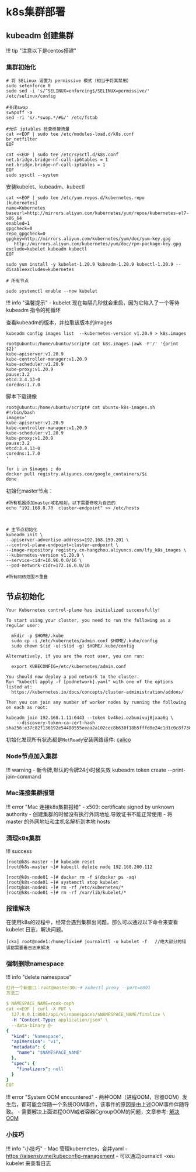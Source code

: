 # k8s集群部署

## kubeadm 创建集群

!!! tip "注意以下是centos搭建"


### 集群初始化
```shell
# 将 SELinux 设置为 permissive 模式（相当于将其禁用）
sudo setenforce 0
sudo sed -i 's/^SELINUX=enforcing$/SELINUX=permissive/' /etc/selinux/config

#关闭swap
swapoff -a  
sed -ri 's/.*swap.*/#&/' /etc/fstab

#允许 iptables 检查桥接流量
cat <<EOF | sudo tee /etc/modules-load.d/k8s.conf
br_netfilter
EOF

cat <<EOF | sudo tee /etc/sysctl.d/k8s.conf
net.bridge.bridge-nf-call-ip6tables = 1
net.bridge.bridge-nf-call-iptables = 1
EOF
sudo sysctl --system
```

安装kubelet、kubeadm、kubectl
```shell
cat <<EOF | sudo tee /etc/yum.repos.d/kubernetes.repo
[kubernetes]
name=Kubernetes
baseurl=http://mirrors.aliyun.com/kubernetes/yum/repos/kubernetes-el7-x86_64
enabled=1
gpgcheck=0
repo_gpgcheck=0
gpgkey=http://mirrors.aliyun.com/kubernetes/yum/doc/yum-key.gpg
   http://mirrors.aliyun.com/kubernetes/yum/doc/rpm-package-key.gpg
exclude=kubelet kubeadm kubectl
EOF

sudo yum install -y kubelet-1.20.9 kubeadm-1.20.9 kubectl-1.20.9 --disableexcludes=kubernetes

# 所有节点

sudo systemctl enable --now kubelet

```

!!! info "温馨提示"
    - kubelet 现在每隔几秒就会重启，因为它陷入了一个等待 kubeadm 指令的死循环

查看kubeadm的版本，并拉取该版本的images

```
kubeadm config images list  --kubernetes-version v1.20.9 > k8s.images

root@ubuntu:/home/ubuntu/script# cat k8s.images |awk -F'/' '{print $2}'
kube-apiserver:v1.20.9
kube-controller-manager:v1.20.9
kube-scheduler:v1.20.9
kube-proxy:v1.20.9
pause:3.2
etcd:3.4.13-0
coredns:1.7.0
```
脚本下载镜像
```
root@ubuntu:/home/ubuntu/script# cat ubuntu-k8s-images.sh
#!/bin/bash
images='
kube-apiserver:v1.20.9
kube-controller-manager:v1.20.9
kube-scheduler:v1.20.9
kube-proxy:v1.20.9
pause:3.2
etcd:3.4.13-0
coredns:1.7.0
'

for i in $images ; do
docker pull registry.aliyuncs.com/google_containers/$i
done
```

初始化master节点：
```
#所有机器添加master域名映射，以下需要修改为自己的
echo "192.168.8.70  cluster-endpoint" >> /etc/hosts



# 主节点初始化
kubeadm init \
--apiserver-advertise-address=192.168.159.201 \
--control-plane-endpoint=cluster-endpoint \
--image-repository registry.cn-hangzhou.aliyuncs.com/lfy_k8s_images \
--kubernetes-version v1.20.9 \
--service-cidr=10.96.0.0/16 \
--pod-network-cidr=172.16.0.0/16

#所有网络范围不重叠
```


## 节点初始化

```
Your Kubernetes control-plane has initialized successfully!

To start using your cluster, you need to run the following as a regular user:

  mkdir -p $HOME/.kube
  sudo cp -i /etc/kubernetes/admin.conf $HOME/.kube/config
  sudo chown $(id -u):$(id -g) $HOME/.kube/config

Alternatively, if you are the root user, you can run:

  export KUBECONFIG=/etc/kubernetes/admin.conf

You should now deploy a pod network to the cluster.
Run "kubectl apply -f [podnetwork].yaml" with one of the options listed at:
  https://kubernetes.io/docs/concepts/cluster-administration/addons/

Then you can join any number of worker nodes by running the following on each as root:

kubeadm join 192.168.1.11:6443 --token bv4kei.ozbuoivuj8jxaa6q \
	--discovery-token-ca-cert-hash sha256:e37c82f136192e54480555eeaa2a102cec8b630f18b5fffd0e24c1d1c0c8f730
```



初始化发现所有状态都是`NotReady`安装网络组件: [calico](https://projectcalico.docs.tigera.io/getting-started/kubernetes/quickstart)




### Node节点加入集群
!!! warning 
    - 新令牌,默认的令牌24小时候失效
    kubeadm token create --print-join-command  


### Mac连接集群报错
!!! error "Mac 连接k8s集群报错"
    - x509: certificate signed by unknown authority
    - 创建集群的时候没有执行外网地址.导致证书不能正常使用
    - 将 master 的外网地址和主机名解析到本地 hosts


### 清理k8s集群
!!! success

```
[root@k8s-master ~]# kubeadm reset
[root@k8s-master ~]# kubectl delete node 192.168.200.112

[root@k8s-node01 ~]# docker rm -f $(docker ps -aq)
[root@k8s-node01 ~]# systemctl stop kubelet
[root@k8s-node01 ~]# rm -rf /etc/kubernetes/*
[root@k8s-node01 ~]# rm -rf /var/lib/kubelet/*
```


### 报错解决

在使用k8s的过程中，经常会遇到集群出问题，那么可以通过以下命令来查看kubelet 日志，解决问题。
```shell
[cka] root@node1:/home/lixie# journalctl -u kubelet -f   //绝大部分的错误都需要看日志来解决
```


### 强制删除namespace

!!! info "delete namespace"

```yaml
打开一个新窗口：root@master30:~# kubectl proxy --port=8001
方法二

$ NAMESPACE_NAME=rook-ceph
cat <<EOF | curl -X PUT \
  127.0.0.1:8001/api/v1/namespaces/$NAMESPACE_NAME/finalize \
  -H "Content-Type: application/json" \
  --data-binary @-
{
  "kind": "Namespace",
  "apiVersion": "v1",
  "metadata": {
    "name": "$NAMESPACE_NAME"
  },
  "spec": {
    "finalizers": null
  }
}
EOF
```



!!! error "System OOM encountered"
    - 两种OOM（进程OOM，容器OOM）发生后，都可能会伴随一个系统OOM事件，该事件的原因是由上述OOM事件伴随导致。
    - 需要解决上面进程OOM或者容器CgroupOOM的问题，文章参考: [解决OOM](https://caryyu.top/posts/%E8%AE%BA%E4%B8%80%E6%AC%A1-K8S-%E7%9A%84-Worker-%E8%8A%82%E7%82%B9%E4%BF%AE%E5%A4%8D%E7%BB%8F%E5%8E%86/)





### 小技巧

!!! info "小技巧"
    - Mac 管理kubernetes，合并yaml 
    - https://aisensiy.me/kubeconfig-management
    - 可以通过journalctl -xeu kubelet 来查看日志


